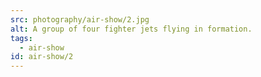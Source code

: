 ```yaml
---
src: photography/air-show/2.jpg
alt: A group of four fighter jets flying in formation.
tags: 
  - air-show
id: air-show/2
---
```

